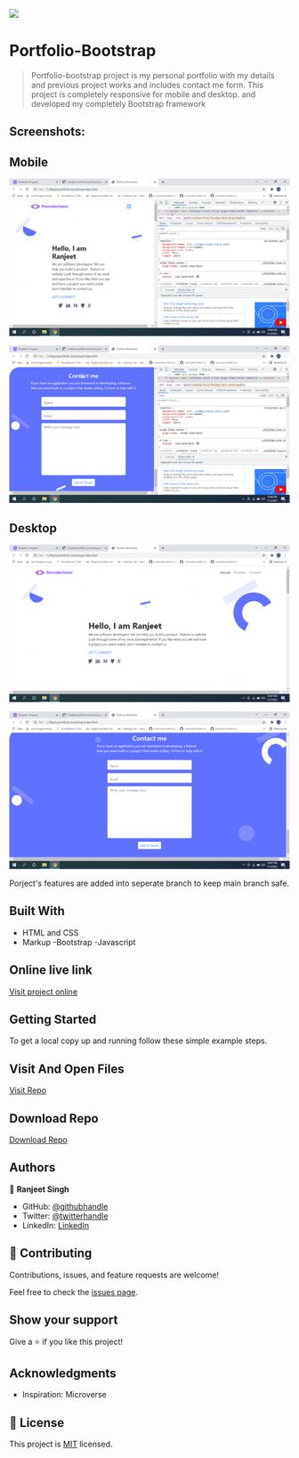 ![](https://img.shields.io/badge/Microverse-blueviolet)

# Portfolio-Bootstrap

> Portfolio-bootstrap project is my personal portfolio with my details and previous project works and includes contact me form. This project is completely responsive for mobile and desktop. and developed my completely Bootstrap framework

## Screenshots:

## Mobile

![screenshot](./images/Screenshot1.png)

![screenshot](./images/Screenshot2.png)

## Desktop

![screenshot](./images/Screenshot3.png)

![screenshot](./images/Screenshot4.png)

Porject's features are added into seperate branch to keep main branch safe.

## Built With

- HTML and CSS
- Markup
  -Bootstrap
  -Javascript

## Online live link

[Visit project online](https://thecodechaser.github.io/portfolio-bootstrap)

## Getting Started

To get a local copy up and running follow these simple example steps.

## Visit And Open Files

[Visit Repo](https://github.com/thecodechaser/portfolio-bootstrap)

## Download Repo

[Download Repo](https://github.com/thecodechaser/portfolio-bootstrap/archive/refs/heads/main.zip)

## Authors

👤 **Ranjeet Singh**

- GitHub: [@githubhandle](https://github.com/thecodechaser)
- Twitter: [@twitterhandle](https://twitter.com/thecodechaser)
- LinkedIn: [LinkedIn](https://linkedin.com/in/thecodechaser)

## 🤝 Contributing

Contributions, issues, and feature requests are welcome!

Feel free to check the [issues page](https://github.com/thecodechaser/portfolio-bootstrap/issues).

## Show your support

Give a ⭐️ if you like this project!

## Acknowledgments

- Inspiration: Microverse

## 📝 License

This project is [MIT](./MIT.md) licensed.
